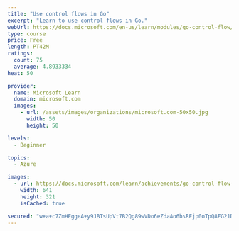 ```yaml
---
title: "Use control flows in Go"
excerpt: "Learn to use control flows in Go."
webUrl: https://docs.microsoft.com/en-us/learn/modules/go-control-flow/
type: course
price: Free
length: PT42M
ratings:
  count: 75
  average: 4.8933334
heat: 50

provider:
  name: Microsoft Learn
  domain: microsoft.com
  images:
    - url: /assets/images/organizations/microsoft.com-50x50.jpg
      width: 50
      height: 50

levels:
  - Beginner

topics:
  - Azure

images:
  - url: https://docs.microsoft.com/learn/achievements/go-control-flow-social.png
    width: 641
    height: 321
    isCached: true

secured: "w+a+c7ZmHEggeA+y9JBTsUpVt7B2Qg89wVDo6eZdaAo6bsRFjp0oTpQ8FG21DbpIuos8e31yMUKPEIXiLX03Kafrj7X8cHqCvEKfGvLIy3J+SZD+1vJYMr72yh1CfNvuf8BHJKNoDecVJwgZDm1FXWZ/T9TRCIXfLafuoFHq14mr3RoQjOzIW+2QIq9A1eqvq/fuzmy+bspSQOZIJySiP056KzKnjZbE4gYBwhfXnHMAPHWpgy9gDwjC5MdQ43tKQv5YAGe97XVaBSsJMXBXr34QAM5aHFIWO3/SjPuCiRIvjS1Mag48NKMipfDQWJDnJ5RVxTqS1WfSGS+vEbL+KmTvGHxz/xRmVLZ0YCuu2hXajhfXG/D1i35xaLu671H1yB3kB+9JVcbHTp+Mn5t5f/NEkaBt93RDz4EW+rgJ8NI=;d7yM4WFCoewJAzwnSwzzLw=="
---
```


